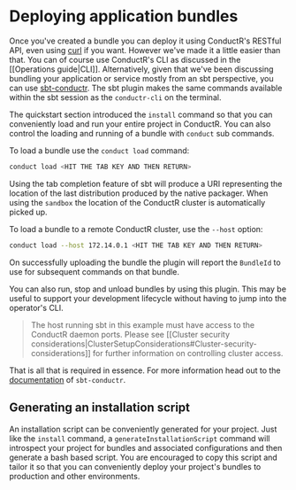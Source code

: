 # Deploying application bundles

Once you've created a bundle you can deploy it using ConductR's RESTful API, even using [curl](http://curl.haxx.se/) if you want. However we've made it a little easier than that. You can of course use ConductR's CLI as discussed in the [[Operations guide|CLI]]. Alternatively, given that we've been discussing bundling your application or service mostly from an sbt perspective, you can use [sbt-conductr](https://github.com/sbt/sbt-conductr#sbt-conductr). The sbt plugin makes the same commands available within the sbt session as the `conductr-cli` on the terminal.

The quickstart section introduced the `install` command so that you can conveniently load and run your entire project in ConductR. You can also control the loading and running of a bundle with `conduct` sub commands.

To load a bundle use the `conduct load` command:

```bash
conduct load <HIT THE TAB KEY AND THEN RETURN>
```

Using the tab completion feature of sbt will produce a URI representing the location of the last distribution
produced by the native packager. When using the `sandbox` the location of the ConductR cluster is automatically picked up.

To load a bundle to a remote ConductR cluster, use the `--host` option:

```bash
conduct load --host 172.14.0.1 <HIT THE TAB KEY AND THEN RETURN>
```

On successfully uploading the bundle the plugin will report the `BundleId` to use for subsequent commands on that bundle.

You can also run, stop and unload bundles by using this plugin. This may be useful to support your development lifecycle without having to jump into the operator's CLI.

> The host running sbt in this example must have access to the ConductR daemon ports. Please see  [[Cluster security considerations|ClusterSetupConsiderations#Cluster-security-considerations]] for further information on controlling cluster access.

That is all that is required in essence. For more information head out to the [documentation](https://github.com/sbt/sbt-conductr/blob/master/README.md) of `sbt-conductr`.

## Generating an installation script

An installation script can be conveniently generated for your project. Just like the `install` command, a `generateInstallationScript` command will introspect your project for bundles and associated configurations and then generate a bash based script. You are encouraged to copy this script and tailor it so that you can conveniently deploy your project's bundles to production and other environments.
